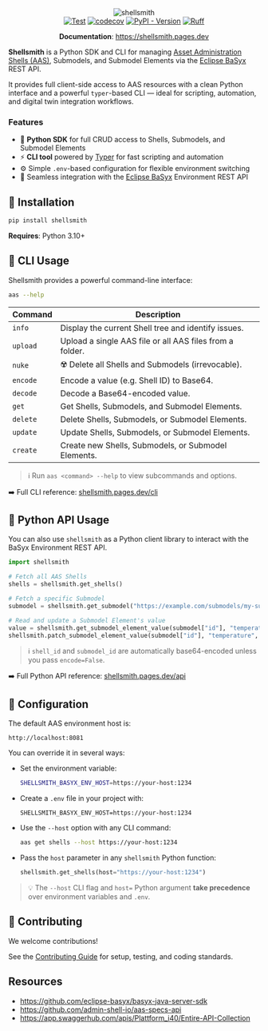 <div align="center">
    <img src="https://raw.githubusercontent.com/ptrstn/shellsmith/main/docs/images/logo-purple-500.png" alt="shellsmith">
</div>

<div align="center">
  <a href="https://github.com/ptrstn/shellsmith/actions/workflows/test.yaml"><img src="https://github.com/ptrstn/shellsmith/actions/workflows/test.yaml/badge.svg" alt="Test"></a>
  <a href="https://codecov.io/gh/ptrstn/shellsmith"><img src="https://codecov.io/gh/ptrstn/shellsmith/branch/main/graph/badge.svg" alt="codecov"></a>
  <a href="https://pypi.org/project/shellsmith"><img src="https://img.shields.io/pypi/v/shellsmith?color=%2334D058" alt="PyPI - Version"></a>
  <a href="https://github.com/astral-sh/ruff"><img src="https://img.shields.io/endpoint?url=https://raw.githubusercontent.com/astral-sh/ruff/main/assets/badge/v2.json" alt="Ruff"></a>
</div>

<p align="center">
    <b>Documentation</b>: <a href="https://shellsmith.pages.dev/" target="_blank">https://shellsmith.pages.dev</a>
</p>

**Shellsmith** is a Python SDK and CLI for managing [Asset Administration Shells (AAS)](https://industrialdigitaltwin.org/en/content-hub/aasspecifications), Submodels, and Submodel Elements via the [Eclipse BaSyx](https://www.eclipse.org/basyx/) REST API.  
 
It provides full client-side access to AAS resources with a clean Python interface and a powerful `typer`-based CLI — ideal for scripting, automation, and digital twin integration workflows.

### Features

- 🐍 **Python SDK** for full CRUD access to Shells, Submodels, and Submodel Elements  
- ⚡ **CLI tool** powered by [Typer](https://typer.tiangolo.com/) for fast scripting and automation  
- ⚙️ Simple `.env`-based configuration for flexible environment switching  
- 🔁 Seamless integration with the [Eclipse BaSyx](https://www.eclipse.org/basyx/) Environment REST API  

## 🚀 Installation

```bash
pip install shellsmith
```

**Requires**: Python 3.10+

## 🧠 CLI Usage

Shellsmith provides a powerful command-line interface:

```bash
aas --help
```

| Command  | Description                                              |
|----------|----------------------------------------------------------|
| `info`   | Display the current Shell tree and identify issues.      |
| `upload` | Upload a single AAS file or all AAS files from a folder. |
| `nuke`   | ☢️ Delete all Shells and Submodels (irrevocable).        |
| `encode` | Encode a value (e.g. Shell ID) to Base64.                |
| `decode` | Decode a Base64-encoded value.                           |
| `get`    | Get Shells, Submodels, and Submodel Elements.            |
| `delete` | Delete Shells, Submodels, or Submodel Elements.          |
| `update` | Update Shells, Submodels, or Submodel Elements.          |
| `create` | Create new Shells, Submodels, or Submodel Elements.      |

> ℹ️ Run `aas <command> --help` to view subcommands and options.

➡️ Full CLI reference: [shellsmith.pages.dev/cli](https://shellsmith.pages.dev/cli)

## 🐍 Python API Usage

You can also use `shellsmith` as a Python client library to interact with the BaSyx Environment REST API.

```python
import shellsmith

# Fetch all AAS Shells
shells = shellsmith.get_shells()

# Fetch a specific Submodel
submodel = shellsmith.get_submodel("https://example.com/submodels/my-submodel")

# Read and update a Submodel Element's value
value = shellsmith.get_submodel_element_value(submodel["id"], "temperature")
shellsmith.patch_submodel_element_value(submodel["id"], "temperature", "42.0")
```

> ℹ️ `shell_id` and `submodel_id` are automatically base64-encoded unless you pass `encode=False`.

➡️ Full Python API reference: [shellsmith.pages.dev/api](https://shellsmith.pages.dev/api)

## 🔧 Configuration

The default AAS environment host is:

```
http://localhost:8081
```

You can override it in several ways:

- Set the environment variable:  
  ```bash
  SHELLSMITH_BASYX_ENV_HOST=https://your-host:1234
  ```

- Create a `.env` file in your project with:  
  ```dotenv
  SHELLSMITH_BASYX_ENV_HOST=https://your-host:1234
  ```

- Use the `--host` option with any CLI command:  
  ```bash
  aas get shells --host https://your-host:1234
  ```

- Pass the `host` parameter in any `shellsmith` Python function:  
  ```python
  shellsmith.get_shells(host="https://your-host:1234")
  ```

> 💡 The `--host` CLI flag and `host=` Python argument **take precedence** over environment variables and `.env`.

## 🤝 Contributing

We welcome contributions!

See the [Contributing Guide](https://shellsmith.pages.dev/contributing/) for setup, testing, and coding standards.

## Resources

- https://github.com/eclipse-basyx/basyx-java-server-sdk
- https://github.com/admin-shell-io/aas-specs-api
- https://app.swaggerhub.com/apis/Plattform_i40/Entire-API-Collection
